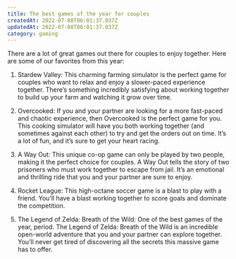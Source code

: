 ```yaml
---
title: The best games of the year for couples
createdAt: 2022-07-08T06:01:37.037Z
updatedAt: 2022-07-08T06:01:37.037Z
category: gaming
---
```


There are a lot of great games out there for couples to enjoy together. Here are some of our favorites from this year:

1. Stardew Valley: This charming farming simulator is the perfect game for couples who want to relax and enjoy a slower-paced experience together. There’s something incredibly satisfying about working together to build up your farm and watching it grow over time.

2. Overcooked: If you and your partner are looking for a more fast-paced and chaotic experience, then Overcooked is the perfect game for you. This cooking simulator will have you both working together (and sometimes against each other) to try and get the orders out on time. It’s a lot of fun, and it’s sure to get your heart racing.

3. A Way Out: This unique co-op game can only be played by two people, making it the perfect choice for couples. A Way Out tells the story of two prisoners who must work together to escape from jail. It’s an emotional and thrilling ride that you and your partner are sure to enjoy.

4. Rocket League: This high-octane soccer game is a blast to play with a friend. You’ll have a blast working together to score goals and dominate the competition.

5. The Legend of Zelda: Breath of the Wild: One of the best games of the year, period. The Legend of Zelda: Breath of the Wild is an incredible open-world adventure that you and your partner can explore together. You’ll never get tired of discovering all the secrets this massive game has to offer.

